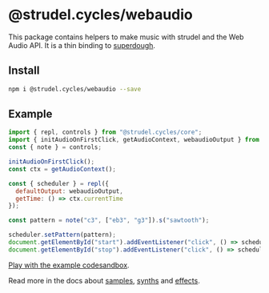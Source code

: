 # @strudel.cycles/webaudio

This package contains helpers to make music with strudel and the Web Audio API.
It is a thin binding to [superdough](https://www.npmjs.com/package/superdough).

## Install

```sh
npm i @strudel.cycles/webaudio --save
```

## Example

```js
import { repl, controls } from "@strudel.cycles/core";
import { initAudioOnFirstClick, getAudioContext, webaudioOutput } from "@strudel.cycles/webaudio";
const { note } = controls;

initAudioOnFirstClick();
const ctx = getAudioContext();

const { scheduler } = repl({
  defaultOutput: webaudioOutput,
  getTime: () => ctx.currentTime
});

const pattern = note("c3", ["eb3", "g3"]).s("sawtooth");

scheduler.setPattern(pattern);
document.getElementById("start").addEventListener("click", () => scheduler.start());
document.getElementById("stop").addEventListener("click", () => scheduler.stop());
```

[Play with the example codesandbox](https://codesandbox.io/s/amazing-dawn-gclfwg?file=/src/index.js).

Read more in the docs about [samples](https://strudel.cc/learn/samples/), [synths](https://strudel.cc/learn/synths/) and [effects](https://strudel.cc/learn/effects/).
